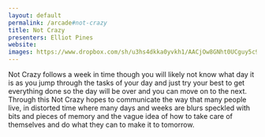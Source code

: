 ```yaml
---
layout: default
permalink: /arcade#not-crazy
title: Not Crazy
presenters: Elliot Pines
website: 
images: https://www.dropbox.com/sh/u3hs4dkka0yvkh1/AACjOw8GNht0UCguy5c9kpK2a?dl=0
---
```

Not Crazy follows a week in time though you will likely not know what day it is as you jump through the tasks of your day and just try your best to get everything done so the day will be over and you can move on to the next. Through this Not Crazy hopes to communicate the way that many people live, in distorted time where many days and weeks are blurs speckled with bits and pieces of memory and the vague idea of how to take care of themselves and do what they can to make it to tomorrow.

